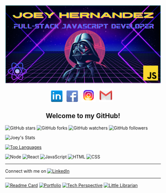 ![Header Image](./assets/header.png)

<p align="center">
<a href="https://www.linkedin.com/in/jmhernandez2six/" target="_blank" rel="noopener noreferrer"><img height="38" src="./assets/icons8-linkedin-64.png"></a>&nbsp;&nbsp;
<a href="https://www.facebook.com/JMHernandez26/" target="_blank" rel="noopener noreferrer"><img height="38" src="./assets/icons8-facebook-64.png"></a>&nbsp;&nbsp;
<a href="https://www.instagram.com/hoppy_marsupial/" target="_blank" rel="noopener noreferrer"><img height="44" src="./assets/icons8-instagram-96.png"></a>&nbsp;&nbsp;
<a href="mailto:joeycodes26@gmail.com" target="_blank" rel="noopener noreferrer"><img height="44" src="./assets/icons8-gmail-logo-96.png"></a>&nbsp;&nbsp;
</p>

<h2 align="center">Welcome to my GitHub!</h2>

![GitHub stars](https://img.shields.io/github/stars/josephhernandez26/josephhernandez26?style=social)
![GitHub forks](https://img.shields.io/github/forks/josephhernandez26/josephhernandez26?style=social)
![GitHub watchers](https://img.shields.io/github/watchers/josephhernandez26/josephhernandez26?style=social)
![GitHub followers](https://img.shields.io/github/followers/josephhernandez26?style=social)


![Joey's Stats](https://github-readme-stats.vercel.app/api?username=josephhernandez26&count_private=true&show_icons=true&theme=dracula)

[![Top Languages](https://github-readme-stats.vercel.app/api/top-langs/?username=josephhernandez26)](https://github.com/anuraghazra/github-readme-stats)

![Node](https://img.shields.io/badge/Developer-Node-informational?style=flat&logo=node.js&logoColor=68a063&color=68a063) 
![React](https://img.shields.io/badge/Developer-React-informational?style=flat&logo=react&logoColor=00ffff&color=00ffff)
![JavaScript](https://img.shields.io/badge/Developer-JavaScript-informational?style=flat&logo=javascript&logoColor=f0db4f&color=f0db4f)
![HTML](https://img.shields.io/badge/Developer-HTML-informational?style=flat&logo=html5&logoColor=ff3333&color=ff3333)
![CSS](https://img.shields.io/badge/Developer-CSS-informational?style=flat&logo=css-wizardry&logoColor=66d3fa&color=66d3fa)

---

Connect with me on [![LinkedIn][1.1]][1]

[1.1]: https://raw.githubusercontent.com/MartinHeinz/MartinHeinz/master/linkedin-3-16.png (LinkedIn icon without padding)

[1]: https://www.linkedin.com/in/jmhernandez2six/

---

[![Readme Card](https://github-readme-stats.vercel.app/api/pin/?username=josephhernandez26&repo=josephhernandez26&theme=chartreuse-dark&show_icons=true)](https://github.com/anuraghazra/github-readme-stats)
[![Portfolio](https://github-readme-stats.vercel.app/api/pin/?username=josephhernandez26&repo=Portfolio&theme=chartreuse-dark&show_icons=true)](https://github.com/anuraghazra/github-readme-stats)
[![Tech Perspective](https://github-readme-stats.vercel.app/api/pin/?username=Meltingpot-Data&repo=techperspective-front&theme=chartreuse-dark&show_icons=true)](https://github.com/anuraghazra/github-readme-stats)
[![Little Librarian](https://github-readme-stats.vercel.app/api/pin/?username=Open-Hand-Data&repo=little-librarian-front&theme=chartreuse-dark&show_icons=true)](https://github.com/anuraghazra/github-readme-stats)